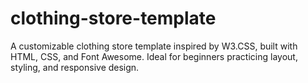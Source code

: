 # clothing-store-template
A customizable clothing store template inspired by W3.CSS, built with HTML, CSS, and Font Awesome. Ideal for beginners practicing layout, styling, and responsive design.
